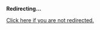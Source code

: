 <!DOCTYPE html>
<html>
<head>
<title>Redirecting...</title>
<link rel="canonical" href="http://mstksg.github.com/inCode/entry/a-brief-primer-on-classical-and-quantum-mechanics.md"/>
<meta http-equiv="content-type" content="text/html; charset=utf-8" />
<meta http-equiv="refresh" content="0; url=#{destination_path}" />
</head>
<body>
  <p><strong>Redirecting...</strong></p>
  <p><a href='http://mstksg.github.com/inCode/entry/a-brief-primer-on-classical-and-quantum-mechanics.md'>Click here if you are not redirected.</a></p>
  <script>
    document.location.href = "http://mstksg.github.com/inCode/entry/a-brief-primer-on-classical-and-quantum-mechanics.md";
  </script>
</body>
</html>
